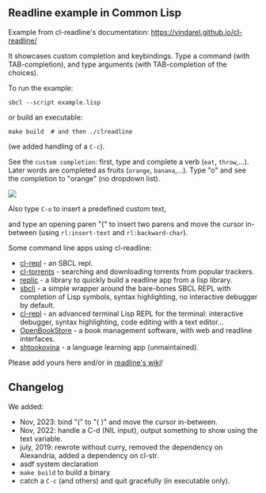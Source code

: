 ## Readline example in Common Lisp

Example from cl-readline's documentation: https://vindarel.github.io/cl-readline/

It showcases custom completion and keybindings. Type a command (with TAB-completion), and type arguments (with TAB-completion of the choices).

To run the example:

    sbcl --script example.lisp

or build an executable:

    make build  # and then ./clreadline

(we added handling of a `C-c`).

See the `custom completion`: first, type and complete a verb (`eat`, `throw`,…). Later words are completed as fruits (`orange`, `banana`,…). Type "o<TAB>" and see the completion to "orange" (no dropdown list).

![](readline.png)

Also type `C-o` to insert a predefined custom text,

and type an opening paren "(" to insert two parens and move the cursor in-between (using `rl:insert-text` and `rl:backward-char`).


Some command line apps using cl-readline:

* [cl-repl](https://github.com/koji-kojiro/cl-repl) - an SBCL repl.
* [cl-torrents](https://github.com/vindarel/cl-torrents) - searching and downloading torrents from popular trackers.
* [replic](https://github.com/vindarel/replic/) - a library to quickly build a readline app from a lisp library.
* [sbcli](https://github.com/hellerve/sbcli/) - a simple wrapper around the bare-bones SBCL REPL with completion of Lisp symbols, syntax highlighting, no interactive debugger by default.
* [cl-repl](https://github.com/koji-kojiro/cl-repl/) - an advanced terminal Lisp REPL for the terminal: interactive debugger, syntax highlighting, code editing with a text editor…
* [OpenBookStore](https://github.com/OpenBookStore/openbookstore) - a book management software, with web and readline interfaces.
* [shtookovina](https://github.com/mrkkrp/shtookovina/) - a language learning app (unmaintained).

Please add yours here and/or in [readline's wiki](https://github.com/vindarel/cl-readline/wiki)!


## Changelog

We added:

* Nov, 2023: bind "(" to "( )" and move the cursor in-between.
* Nov, 2022: handle a C-d (NIL input), output something to show using the text variable.
* july, 2019: rewrote without curry, removed the dependency on Alexandria, added a dependency on cl-str.
* asdf system declaration
* `make build` to build a binary
* catch a `C-c` (and others) and quit gracefully (in executable only).
